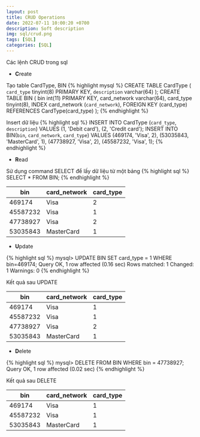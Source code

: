 ```yaml
---
layout: post
title: CRUD Operations
date: 2022-07-11 10:00:20 +0700
description: Soft description
img: sql/crud.png
tags: [SQL]
categories: [SQL]
---
```

Các lệnh CRUD trong sql

- **C**reate

Tạo table CardType, BIN
{% highlight mysql %}
CREATE TABLE CardType (
`card_type` tinyint(8) PRIMARY KEY,
`description` varchar(64)
);
CREATE TABLE BIN (
bin int(11) PRIMARY KEY,
card_network varchar(64),
card_type tinyint(8),
INDEX card_network (`card_network`),
FOREIGN KEY (card_type) REFERENCES CardType(card_type)
);
{% endhighlight %}

Insert dữ liệu
{% highlight sql %}
INSERT INTO CardType (`card_type`, `description`) VALUES
(1, 'Debit card'), (2, 'Credit card');
INSERT INTO BIN(`bin`, `card_network`, `card_type`) VALUES
(469174, 'Visa', 2), (53035843, 'MasterCard', 1), (47738927, 'Visa', 2), (45587232, 'Visa', 1);
{% endhighlight %}

- **R**ead

Sử dụng command SELECT để lấy dữ liệu từ một bảng
{% highlight sql %}
SELECT * FROM BIN;
{% endhighlight %}

| bin      | card_network | card_type |
|----------|--------------|-----------|
| 469174   | Visa         | 2         |
| 45587232 | Visa         | 1         |
| 47738927 | Visa         | 2         |
| 53035843 | MasterCard   | 1         |

- **U**pdate

{% highlight sql %}
mysql> UPDATE BIN SET card_type = 1 WHERE bin=469174;
Query OK, 1 row affected (0.16 sec)
Rows matched: 1  Changed: 1  Warnings: 0
{% endhighlight %}

Kết quả sau UPDATE

| bin      | card_network | card_type |
|----------|--------------|-----------|
| 469174   | Visa         | 1         |
| 45587232 | Visa         | 1         |
| 47738927 | Visa         | 2         |
| 53035843 | MasterCard   | 1         |


- **D**elete

{% highlight sql %}
mysql> DELETE FROM BIN WHERE bin = 47738927;
Query OK, 1 row affected (0.02 sec)
{% endhighlight %}

Kết quả sau DELETE

| bin      | card_network | card_type |
|----------|--------------|-----------|
| 469174   | Visa         | 1         |
| 45587232 | Visa         | 1         |
| 53035843 | MasterCard   | 1         |


